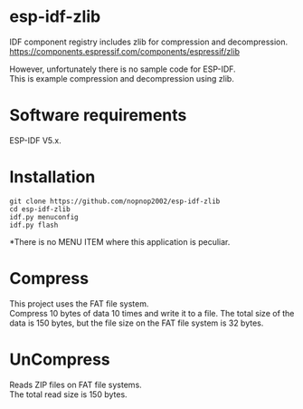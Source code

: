 # esp-idf-zlib
IDF component registry includes zlib for compression and decompression.   
https://components.espressif.com/components/espressif/zlib   

However, unfortunately there is no sample code for ESP-IDF.   
This is example compression and decompression using zlib.   

# Software requirements
ESP-IDF V5.x.   

# Installation

```
git clone https://github.com/nopnop2002/esp-idf-zlib
cd esp-idf-zlib
idf.py menuconfig
idf.py flash
```

\*There is no MENU ITEM where this application is peculiar.   

# Compress   
This project uses the FAT file system.   
Compress 10 bytes of data 10 times and write it to a file.
The total size of the data is 150 bytes, but the file size on the FAT file system is 32 bytes.   


# UnCompress   
Reads ZIP files on FAT file systems.   
The total read size is 150 bytes.   
